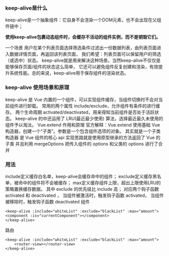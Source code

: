 ### keep-alive是什么
keep-alive是一个抽象组件：它自身不会渲染一个DOM元素，也不会出现在父组件链中；

**使用keep-alive包裹动态组件时，会缓存不活动的组件实例，而不是销毁它们。**

一个场景
用户在某个列表页面选择筛选条件过滤出一份数据列表，由列表页面进入数据详情页面，再返回该列表页面，
我们希望：列表页面可以保留用户的筛选（或选中）状态。
keep-alive就是用来解决这种场景。当然keep-alive不仅仅是能够保存页面/组件的状态这么简单，
它还可以避免组件反复创建和渲染，有效提升系统性能。总的来说，keep-alive用于保存组件的渲染状态。

### keep-alive 使用场景和原理
keep-alive 是 Vue 内置的一个组件，可以实现组件缓存，当组件切换时不会对当前组件进行卸载。
常用的两个属性 include/exclude，允许组件有条件的进行缓存。
两个生命周期 activated/deactivated，用来得知当前组件是否处于活跃状态。
keep-alive 的中还运用了 LRU(最近最少使用) 算法，选择最近最久未使用的组件予以淘汰。
Vue.extend 作用和原理
官方解释：Vue.extend 使用基础 Vue 构造器，创建一个“子类”。参数是一个包含组件选项的对象。
其实就是一个子类构造器 是 Vue 组件的核心 api 实现思路就是使用原型继承的方法返回了 Vue 的子类
并且利用 mergeOptions 把传入组件的 options 和父类的 options 进行了合并

### 用法
include定义缓存白名单，keep-alive会缓存命中的组件；
exclude定义缓存黑名单，被命中的组件将不会被缓存；
max定义缓存组件上限，超出上限使用LRU的策略置换缓存数据。
其中 exclude 的优先级比 include 高；
对应两个钩子函数activated 和 deactivated ，
当组件被激活时，触发钩子函数 activated，
当组件被移除时，触发钩子函数 deactivated
组件
```vuex
<keep-alive :include="whiteList" :exclude="blackList" :max="amount">
<component :is="currentComponent"></component>
</keep-alive>
```
路由
```vuex
<keep-alive :include="whiteList" :exclude="blackList" :max="amount">
    <router-view></router-view>
</keep-alive>
```
